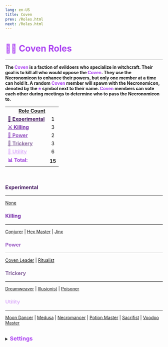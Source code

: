```yaml
---
lang: en-US
title: Coven
prev: /Roles.html
next: /Roles.html
---
```


# <font color="#ac42f2">🧙‍♀️ <b>Coven Roles</b></font>
---

<b>The <font color="#ac42f2">Coven</font> is a faction of evildoers who specialize in witchcraft. Their goal is to kill all who would oppose the <font color="#ac42f2">Coven</font>. They use the Necronomicon to enhance their powers, but only one member at a time can hold it. A random <font color="#ac42f2">Coven</font> member will spawn with the Necronomicon, denoted by the <font color="#ac42f2">♣</font> symbol next to their name. <font color="#ac42f2">Coven</font> members can vote each other during meetings to determine who to pass the Necronomicon to.</b><br>

<table>
<tr>
<td colspan="2" align="center"><b><u>Role Count</u></b></td>
</tr>

<tr>
<td><a href="#experimental" style="color:#451a61"><b>🚧 Experimental</b></a></td>
<td align="center">1</td>
</tr>

<tr>
<td><a href="#killing" style="color:#782ea9"><b>⚔️ Killing</b></a></td>
<td align="center">3</td>
</tr>

<tr>
<td><a href="#power" style="color:#9a5bc4"><b>👑 Power</b></a></td>
<td align="center">2</td>
</tr>

<tr>
<td><a href="#trickery" style="color:#8d6da2"><b>🎩 Trickery</b></a></td>
<td align="center">3</td>
</tr>

<tr>
<td><a href="#utility" style="color:#deb3fa"><b>🎁 Utility</b></a></td>
<td align="center">6</td>
</tr>


<tr>
<td><font color=#9b3bda><b>📊 Total:</b></font></td>
<td align="center"><b>15</b></td>
</tr>

</table>
<br>

### <font color=#451a61><b>Experimental</b></font>
---
[None](#)

### <font color=#782ea9><b>Killing</b></font>
---
[Conjurer](/options/Coven/Killing/Conjurer.html) | [Hex Master](/options/Coven/Killing/HexMaster.html) | [Jinx](/options/Coven/Killing/Jinx.html)

### <font color=#9a5bc4><b>Power</b></font>
---
[Coven Leader](/options/Coven/Power/CovenLeader.html) | [Ritualist](/options/Coven/Power/Ritualist.html)

### <font color=#8d6da2><b>Trickery</b></font>
---
[Dreamweaver](/options/Coven/Trickery/Dreamweaver.html) | [Illusionist](/options/Coven/Trickery/Illusionist.html) | [Poisoner](/options/Coven/Trickery/Poisoner.html)

### <font color=#deb3fa><b>Utility</b></font>
---
[Moon Dancer](/options/Coven/Utility/MoonDancer.html) | [Medusa](/options/Coven/Utility/Medusa.html) | [Necromancer](/options/Coven/Utility/Necromancer.html) | [Potion Master](/options/Coven/Utility/PotionMaster.html) | [Sacrifist](/options/Coven/Utility/Sacrifist.html) | [Voodoo Master](/options/Coven/Utility/VoodooMaster.html)

<br>

<details>
<summary><font color=#ac42f2 size='4em'><b>Settings</b></font></summary>
<br>
Below are settings to make the game more balanced based on your lobby's style of gameplay:

* Minimum Amount of <font color=#ac42f2>Coven</font> roles
  * Set the minimal amount of <font color=#ac42f2>Coven</font> roles allowed in the round
* Maximum Amount of <font color=#ac42f2>Coven</font> roles
  * Set the max amount of <font color=#ac42f2>Coven</font> roles allowed in the round
* <font color=#ac42f2>Coven</font> Members have <font color=red>Impostor</font> Vision
  * <font color=#ac42f2>Coven</font> has maximum vision
  * You can turn this <font color=green>ON</font> or <font color=red>OFF</font>
  * <font color=red>Impostor</font> Vision Configuration
    * If toggled <font color=green>ON</font>, all <font color=#ac42f2>Coven</font> roles have <font color=red>Impostor</font> Vision
    * If toggled <font color=gray>Per Role</font>, You can set specifically which <font color=#ac42f2>Coven</font> roles have <font color=red>Impostor</font> Vision
* <font color=#ac42f2>Coven</font> Members Can Vent
  * <font color=#ac42f2>Coven</font> can vent
  * You can turn this <font color=green>ON</font> or <font color=red>OFF</font>
  * Vent Configuration
    * If toggled <font color=green>ON</font>, all <font color=#ac42f2>Coven</font> roles can vent
    * If toggled <font color=gray>Per Role</font>, You can set specifically which <font color=#ac42f2>Coven</font> roles can vent
* <font color=#ac42f2>Coven</font> can see each other's Add-Ons
  * <font color=#ac42f2>Coven</font> will be able to see other <font color=#ac42f2>Coven</font> member's add-ons (excluding betrayal add-ons)
  * You can turn this <font color=green>ON</font> or <font color=red>OFF</font>

</details>